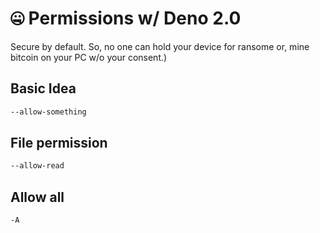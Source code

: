 # 🤐 Permissions w/ Deno 2.0

Secure by default. So, no one can hold your device for ransome or, mine bitcoin on your PC w/o your consent.)

## Basic Idea

```bash
--allow-something
```

## File permission

```bash
--allow-read
```

## Allow all

```bash
-A
```
